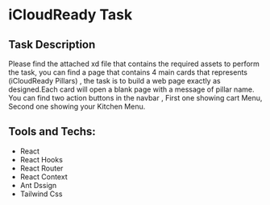 # iCloudReady Task


## Task Description
Please find the attached xd file that contains the required assets to perform the task, you can find a page that contains 4 main cards that represents (iCloudReady Pillars) , the task is to build a web page exactly as designed.Each card will open a blank page with a message of pillar name.
You can find two action buttons in the navbar , First one showing cart Menu, Second one showing your Kitchen Menu.

## Tools and Techs: 
- React 
- React Hooks
- React Router
- React Context
- Ant Dssign
- Tailwind Css
